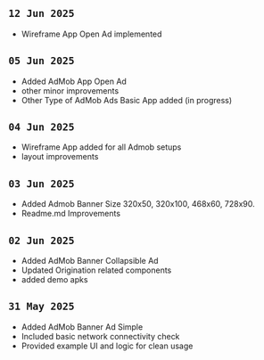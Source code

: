 ## `12 Jun 2025`

- Wireframe App Open Ad implemented

## `05 Jun 2025`

- Added AdMob App Open Ad
- other minor improvements
- Other Type of AdMob Ads Basic App added (in progress)

## `04 Jun 2025`

- Wireframe App added for all Admob setups
- layout improvements

## `03 Jun 2025`

- Added Admob Banner Size 320x50, 320x100, 468x60, 728x90.
- Readme.md Improvements

## `02 Jun 2025`

- Added AdMob Banner Collapsible Ad
- Updated Origination related components
- added demo apks

## `31 May 2025`

- Added AdMob Banner Ad Simple
- Included basic network connectivity check
- Provided example UI and logic for clean usage